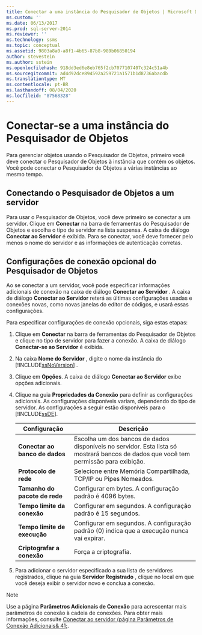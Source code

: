 ```yaml
---
title: Conectar a uma instância do Pesquisador de Objetos | Microsoft Docs
ms.custom: ''
ms.date: 06/13/2017
ms.prod: sql-server-2014
ms.reviewer: ''
ms.technology: ssms
ms.topic: conceptual
ms.assetid: 9803a8a0-a8f1-4b65-87b8-989b06850194
author: stevestein
ms.author: sstein
ms.openlocfilehash: 918dd3ed6e8eb765f2cb7077107407c324c51a4b
ms.sourcegitcommit: ad4d92dce894592a259721a1571b1d8736abacdb
ms.translationtype: MT
ms.contentlocale: pt-BR
ms.lasthandoff: 08/04/2020
ms.locfileid: "87568328"
---
```

# <a name="connect-to-an-instance-from-object-explorer"></a>Conectar-se a uma instância do Pesquisador de Objetos
  Para gerenciar objetos usando o Pesquisador de Objetos, primeiro você deve conectar o Pesquisador de Objetos à instância que contém os objetos. Você pode conectar o Pesquisador de Objetos a várias instâncias ao mesmo tempo.  
  
## <a name="connecting-object-explorer-to-a-server"></a>Conectando o Pesquisador de Objetos a um servidor  
 Para usar o Pesquisador de Objetos, você deve primeiro se conectar a um servidor. Clique em **Conectar** na barra de ferramentas do Pesquisador de Objetos e escolha o tipo de servidor na lista suspensa. A caixa de diálogo **Conectar ao Servidor** é exibida. Para se conectar, você deve fornecer pelo menos o nome do servidor e as informações de autenticação corretas.  
  
## <a name="optional-object-explorer-connection-settings"></a>Configurações de conexão opcional do Pesquisador de Objetos  
 Ao se conectar a um servidor, você pode especificar informações adicionais de conexão na caixa de diálogo **Conectar ao Servidor** . A caixa de diálogo **Conectar ao Servidor** reterá as últimas configurações usadas e conexões novas, como novas janelas do editor de códigos, e usará essas configurações.  
  
 Para especificar configurações de conexão opcionais, siga estas etapas:  
  
1.  Clique em **Conectar** na barra de ferramentas do Pesquisador de Objetos e clique no tipo de servidor para fazer a conexão. A caixa de diálogo **Conectar-se ao Servidor** é exibida.  
  
2.  Na caixa **Nome do Servidor** , digite o nome da instância do [!INCLUDE[ssNoVersion](../../includes/ssnoversion-md.md)] .  
  
3.  Clique em **Opções**. A caixa de diálogo **Conectar ao Servidor** exibe opções adicionais.  
  
4.  Clique na guia **Propriedades da Conexão** para definir as configurações adicionais. As configurações disponíveis variam, dependendo do tipo de servidor. As configurações a seguir estão disponíveis para o [!INCLUDE[ssDE](../../includes/ssde-md.md)].  
  
    |Configuração|Descrição|  
    |-------------|-----------------|  
    |**Conectar ao banco de dados**|Escolha um dos bancos de dados disponíveis no servidor. Esta lista só mostrará bancos de dados que você tem permissão para exibição.|  
    |**Protocolo de rede**|Selecione entre Memória Compartilhada, TCP/IP ou Pipes Nomeados.|  
    |**Tamanho do pacote de rede**|Configurar em bytes. A configuração padrão é 4096 bytes.|  
    |**Tempo limite da conexão**|Configurar em segundos. A configuração padrão é 15 segundos.|  
    |**Tempo limite de execução**|Configurar em segundos. A configuração padrão (0) indica que a execução nunca vai expirar.|  
    |**Criptografar a conexão**|Força a criptografia.|  
  
5.  Para adicionar o servidor especificado a sua lista de servidores registrados, clique na guia **Servidor Registrado** , clique no local em que você deseja exibir o servidor novo e conclua a conexão.  
  
> [!NOTE]  
>  Use a página **Parâmetros Adicionais de Conexão** para acrescentar mais parâmetros de conexão à cadeia de conexões. Para obter mais informações, consulte [Conectar ao servidor &#40;página Parâmetros de Conexão Adicionais& 41;](../../database-engine/connect-to-server-additional-connection-parameters-page.md).  
  
  
